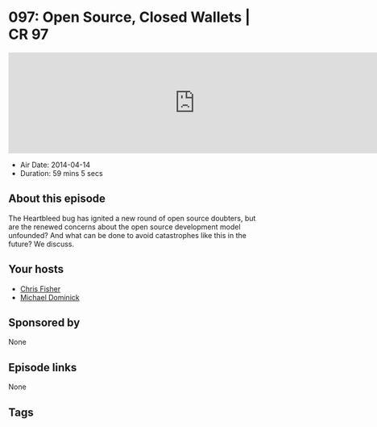 # 097: Open Source, Closed Wallets | CR 97

<iframe src="https://player.fireside.fm/v2/MLf2ZzhC+zvLwpky8?theme=dark" width="740" height="200" frameborder="0" scrolling="no"></iframe>

* Air Date: 2014-04-14
* Duration: 59 mins 5 secs

## About this episode

The Heartbleed bug has ignited a new round of open source doubters, but are the renewed concerns about the open source development model unfounded? And what can be done to avoid catastrophes like this in the future? We discuss.

## Your hosts
* [Chris Fisher](https://coder.show/hosts/chrislas)
* [Michael Dominick](https://coder.show/hosts/michael)

## Sponsored by

None



## Episode links

None



## Tags

